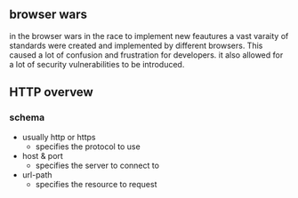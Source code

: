 ## browser wars
in the browser wars in the race to implement new feautures a vast varaity of standards were created and implemented by different browsers. This caused a lot of confusion and frustration for developers. it also allowed for a lot of security vulnerabilities to be introduced.

## HTTP overvew
### schema
- usually http or https
  - specifies the protocol to use
- host & port
  - specifies the server to connect to
- url-path
  - specifies the resource to request